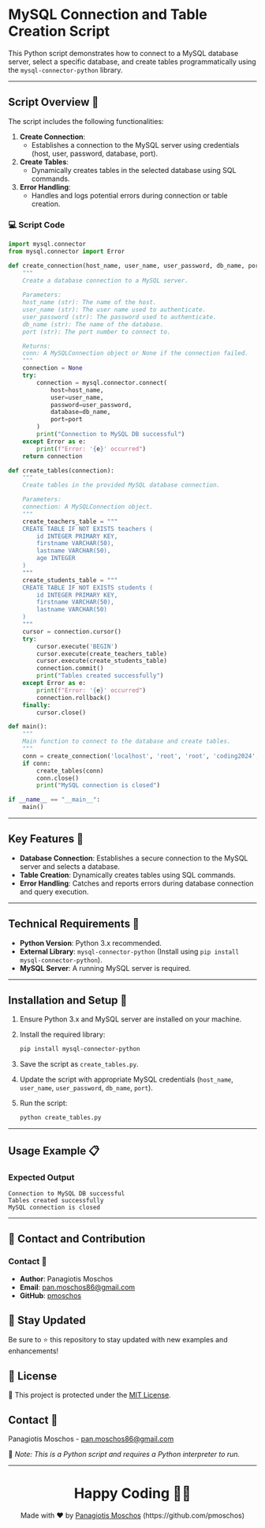 # MySQL Connection and Table Creation Script

This Python script demonstrates how to connect to a MySQL database server, select a specific database, and create tables programmatically using the `mysql-connector-python` library.

---

## Script Overview 📘

The script includes the following functionalities:

1. **Create Connection**:
   - Establishes a connection to the MySQL server using credentials (host, user, password, database, port).
2. **Create Tables**:
   - Dynamically creates tables in the selected database using SQL commands.
3. **Error Handling**:
   - Handles and logs potential errors during connection or table creation.

### :computer: Script Code

```python
import mysql.connector
from mysql.connector import Error

def create_connection(host_name, user_name, user_password, db_name, port):
    """
    Create a database connection to a MySQL server.
    
    Parameters:
    host_name (str): The name of the host.
    user_name (str): The user name used to authenticate.
    user_password (str): The password used to authenticate.
    db_name (str): The name of the database.
    port (str): The port number to connect to.

    Returns:
    conn: A MySQLConnection object or None if the connection failed.
    """
    connection = None
    try:
        connection = mysql.connector.connect(
            host=host_name,
            user=user_name,
            password=user_password,
            database=db_name,
            port=port
        )
        print("Connection to MySQL DB successful")
    except Error as e:
        print(f"Error: '{e}' occurred")
    return connection

def create_tables(connection):
    """
    Create tables in the provided MySQL database connection.

    Parameters:
    connection: A MySQLConnection object.
    """
    create_teachers_table = """
    CREATE TABLE IF NOT EXISTS teachers (
        id INTEGER PRIMARY KEY,
        firstname VARCHAR(50),
        lastname VARCHAR(50),
        age INTEGER
    )
    """
    create_students_table = """
    CREATE TABLE IF NOT EXISTS students (
        id INTEGER PRIMARY KEY,
        firstname VARCHAR(50),
        lastname VARCHAR(50)
    )
    """
    cursor = connection.cursor()
    try:
        cursor.execute('BEGIN')
        cursor.execute(create_teachers_table)
        cursor.execute(create_students_table)
        connection.commit()
        print("Tables created successfully")
    except Error as e:
        print(f"Error: '{e}' occurred")
        connection.rollback()
    finally:
        cursor.close()

def main():
    """
    Main function to connect to the database and create tables.
    """
    conn = create_connection('localhost', 'root', 'root', 'coding2024', '3306')
    if conn:
        create_tables(conn)
        conn.close()
        print("MySQL connection is closed")

if __name__ == "__main__":
    main()
```

---

## Key Features 🌟

- **Database Connection**: Establishes a secure connection to the MySQL server and selects a database.
- **Table Creation**: Dynamically creates tables using SQL commands.
- **Error Handling**: Catches and reports errors during database connection and query execution.

---

## Technical Requirements 🔧

- **Python Version**: Python 3.x recommended.
- **External Library**: `mysql-connector-python` (Install using `pip install mysql-connector-python`).
- **MySQL Server**: A running MySQL server is required.

---

## Installation and Setup 🚀

1. Ensure Python 3.x and MySQL server are installed on your machine.
2. Install the required library:

   ```bash
   pip install mysql-connector-python
   ```

3. Save the script as `create_tables.py`.
4. Update the script with appropriate MySQL credentials (`host_name`, `user_name`, `user_password`, `db_name`, `port`).
5. Run the script:

   ```bash
   python create_tables.py
   ```

---

## Usage Example 📋

### Expected Output

```plaintext
Connection to MySQL DB successful
Tables created successfully
MySQL connection is closed
```

---

## 📲 Contact and Contribution

### Contact 📧
- **Author**: Panagiotis Moschos
- **Email**: pan.moschos86@gmail.com
- **GitHub**: [pmoschos](https://github.com/pmoschos)

## 📢 Stay Updated

Be sure to ⭐ this repository to stay updated with new examples and enhancements!

## 📄 License
🔐 This project is protected under the [MIT License](https://mit-license.org/).

## Contact 📧
Panagiotis Moschos - pan.moschos86@gmail.com

🔗 *Note: This is a Python script and requires a Python interpreter to run.*

---
<h1 align=center>Happy Coding 👨‍💻 </h1>

<p align="center">
  Made with ❤️ by 
  <a href="https://www.linkedin.com/in/panagiotis-moschos" target="_blank">
  Panagiotis Moschos</a> (https://github.com/pmoschos)
</p>

